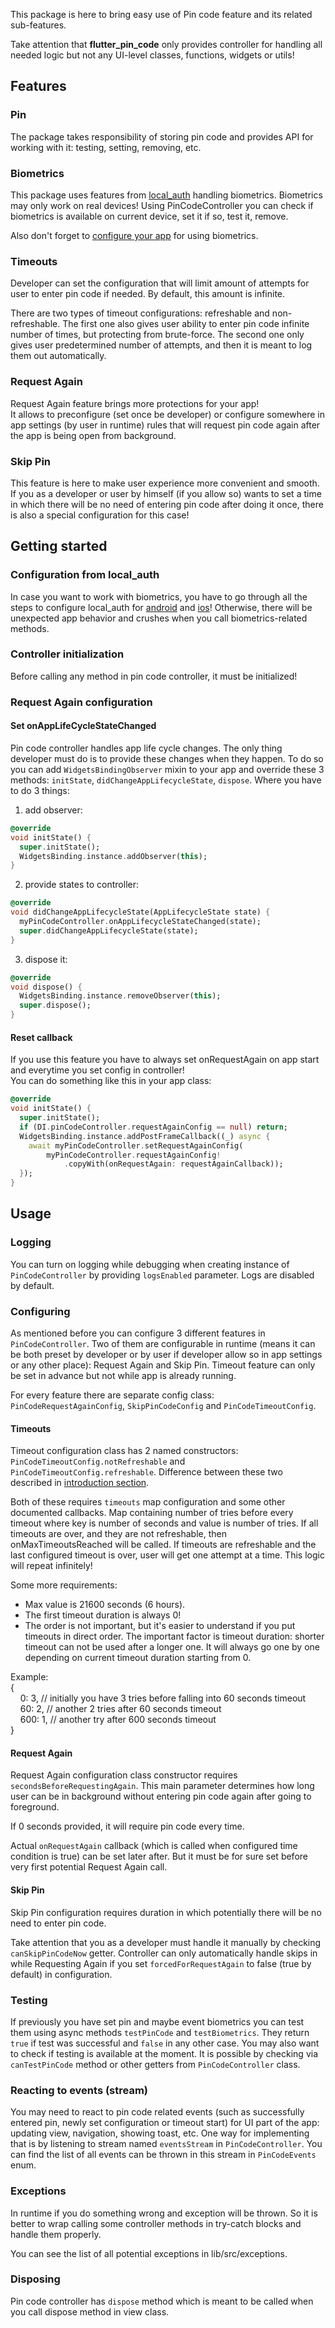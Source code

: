 [//]: # (TODO: add image)

This package is here to bring easy use of Pin code feature and its related
sub-features.

Take attention that **flutter_pin_code** only provides controller for
handling all needed logic but not any UI-level classes, functions,
widgets or utils!

## Features

### Pin

The package takes responsibility of storing pin code and provides API for
working with it: testing, setting, removing, etc.

### Biometrics

This package uses features from [local_auth](https://pub.dev/packages/local_auth)
handling biometrics. Biometrics may only work on real devices! Using
PinCodeController you can check if biometrics is available on current device,
set it if so, test it, remove.

Also don't forget to [configure your app](#configuration-from-local_auth)
for using biometrics.

### Timeouts

Developer can set the configuration that will limit amount of attempts for user
to enter pin code if needed. By default, this amount is infinite.

There are two types of timeout configurations: refreshable and non-refreshable.
The first one also gives user ability to enter pin code infinite number of times,
but protecting from brute-force. The second one only gives user predetermined
number of attempts, and then it is meant to log them out automatically.

### Request Again

Request Again feature brings more protections for your app! </br>
It allows to preconfigure (set once be developer) or configure somewhere in
app settings (by user in runtime) rules that will request pin code again
after the app is being open from background.

### Skip Pin

This feature is here to make user experience more convenient and smooth.</br>
If you as a developer or user by himself (if you allow so) wants to set a
time in which there will be no need of entering pin code after doing it once,
there is also a special configuration for this case!

## Getting started

### Configuration from local_auth

In case you want to work with biometrics, you have to go through all the steps
to configure local_auth for [android](https://pub.dev/packages/local_auth#android-integration)
and [ios](https://pub.dev/packages/local_auth#ios-integration)! Otherwise, there
will be unexpected app behavior and crushes when you call biometrics-related methods.

### Controller initialization

Before calling any method in pin code controller, it must be initialized!</br>

### Request Again configuration

#### Set onAppLifeCycleStateChanged

Pin code controller handles app life cycle changes. The only thing developer
must do is to provide these changes when they happen. To do so you can add
`WidgetsBindingObserver` mixin to your app and override these 3 methods:
`initState`, `didChangeAppLifecycleState`, `dispose`. Where you have to do
3 things:

1) add observer:

```dart
@override
void initState() {
  super.initState();
  WidgetsBinding.instance.addObserver(this);
}
```

2) provide states to controller:

```dart
@override
void didChangeAppLifecycleState(AppLifecycleState state) {
  myPinCodeController.onAppLifecycleStateChanged(state);
  super.didChangeAppLifecycleState(state);
}
```

3) dispose it:

```dart
@override
void dispose() {
  WidgetsBinding.instance.removeObserver(this);
  super.dispose();
}
```

#### Reset callback

If you use this feature you have to always set onRequestAgain on app start
and everytime you set config in controller!</br>
You can do something like this in your app class:

```dart
@override
void initState() {
  super.initState();
  if (DI.pinCodeController.requestAgainConfig == null) return;
  WidgetsBinding.instance.addPostFrameCallback((_) async {
    await myPinCodeController.setRequestAgainConfig(
        myPinCodeController.requestAgainConfig!
            .copyWith(onRequestAgain: requestAgainCallback));
  });
}
```

## Usage

### Logging

You can turn on logging while debugging when creating instance of `PinCodeController`
by providing `logsEnabled` parameter. Logs are disabled by default.

### Configuring

As mentioned before you can configure 3 different features in `PinCodeController`.
Two of them are configurable in runtime (means it can be both preset by developer or
by user if developer allow so in app settings or any other place): Request Again
and Skip Pin. Timeout feature can only be set in advance but not while app is
already running.

For every feature there are separate config class: `PinCodeRequestAgainConfig`,
`SkipPinCodeConfig` and `PinCodeTimeoutConfig`.

#### Timeouts

Timeout configuration class has 2 named constructors: `PinCodeTimeoutConfig.notRefreshable`
and `PinCodeTimeoutConfig.refreshable`. Difference between these two described in
[introduction section](#timeouts).

Both of these requires `timeouts` map configuration and some other documented callbacks.
Map containing number of tries before every timeout where key is number of seconds
and value is number of tries. If all timeouts are over, and they are not refreshable,
then onMaxTimeoutsReached will be called. If timeouts are refreshable and the
last configured timeout is over, user will get one attempt at a time.
This logic will repeat infinitely!

Some more requirements:

- Max value is 21600 seconds (6 hours).
- The first timeout duration is always 0!
- The order is not important, but it's easier to understand if you put timeouts
  in direct order. The important factor is timeout duration:
  shorter timeout can not be used after a longer one. It will always go one by one
  depending on current timeout duration starting from 0.

Example: </br>
{ </br>
&nbsp;&nbsp;&nbsp;&nbsp;0: 3, // initially you have 3 tries before falling into 60 seconds timeout </br>
&nbsp;&nbsp;&nbsp;&nbsp;60: 2, // another 2 tries after 60 seconds timeout </br>
&nbsp;&nbsp;&nbsp;&nbsp;600: 1, // another try after 600 seconds timeout </br>
}

#### Request Again

Request Again configuration class constructor requires `secondsBeforeRequestingAgain`.
This main parameter determines how long user can be in background without entering
pin code again after going to foreground.

If 0 seconds provided, it will require pin code every time.

Actual `onRequestAgain` callback (which is called when configured time condition
is true) can be set later after. But it must be for sure set before very first
potential Request Again call.

#### Skip Pin

Skip Pin configuration requires duration in which potentially there will be no
need to enter pin code.

Take attention that you as a developer must handle it manually by checking
`canSkipPinCodeNow` getter. Controller can only automatically handle skips in while
Requesting Again if you set `forcedForRequestAgain` to false (true by default)
in configuration.

### Testing

If previously you have set pin and maybe event biometrics you can test them using
async methods `testPinCode` and `testBiometrics`. They return `true` if test was
successful and `false` in any other case.
You may also want to check if testing is available at the moment. It is possible
by checking via `canTestPinCode` method or other getters from `PinCodeController` class.

### Reacting to events (stream)

You may need to react to pin code related events (such as successfully entered pin,
newly set configuration or timeout start) for UI part of the app: updating view,
navigation, showing toast, etc. One way for implementing that is by listening to
stream named `eventsStream` in `PinCodeController`. You can find the list of all
events can be thrown in this stream in `PinCodeEvents` enum.

### Exceptions

In runtime if you do something wrong and exception will be thrown. So it is better
to wrap calling some controller methods in try-catch blocks and handle them properly.

You can see the list of all potential exceptions in lib/src/exceptions.

### Disposing

Pin code controller has `dispose` method which is meant to be called when you call
dispose method in view class.
